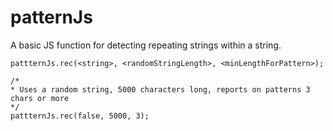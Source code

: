 # patternJs
 A basic JS function for detecting repeating strings within a string.

```
pattternJs.rec(<string>, <randomStringLength>, <minLengthForPattern>);
```


```
/*
* Uses a random string, 5000 characters long, reports on patterns 3 chars or more
*/
pattternJs.rec(false, 5000, 3);
```
